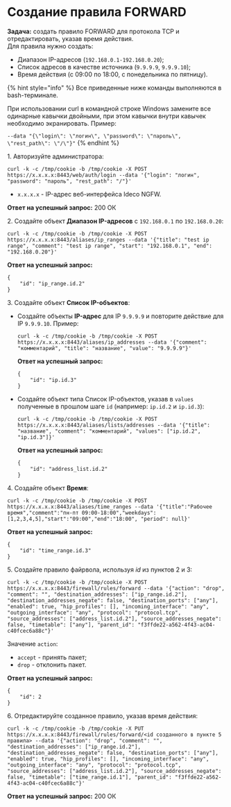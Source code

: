 # Создание правила FORWARD

**Задача:** создать правило FORWARD для протокола TCP и отредактировать, указав время действия. \
Для правила нужно создать:

* Диапазон IP-адресов (`192.168.0.1-192.168.0.20`);
* Список адресов в качестве источника (`9.9.9.9`, `9.9.9.10`);
* Время действия (с 09:00 по 18:00, с понедельника по пятницу).

{% hint style="info" %}
Все приведенные ниже команды выполняются в bash-терминале.

При использовании curl в командной строке Windows замените все одинарные кавычки двойными, при этом кавычки внутри кавычек необходимо экранировать. Пример:

`--data "{\"login\": \"логин\", \"password\": \"пароль\", \"rest_path\": \"/\"}"`
{% endhint %}

1\. Авторизуйте администратора:

```
curl -k -c /tmp/cookie -b /tmp/cookie -X POST https://x.x.x.x:8443/web/auth/login --data '{"login": "логин", "password": "пароль", "rest_path": "/"}'
```

* `x.x.x.x` - IP-адрес веб-интерфейса Ideco NGFW.

**Ответ на успешный запрос:** 200 ОК

2\. Создайте объект **Диапазон IP-адресов** c `192.168.0.1` по `192.168.0.20`:

```
curl -k -c /tmp/cookie -b /tmp/cookie -X POST https://x.x.x.x:8443/aliases/ip_ranges --data '{"title": "test ip range", "comment": "test ip range", "start": "192.168.0.1", "end": "192.168.0.20"}'
```

**Ответ на успешный запрос:**

```json5
{
    "id": "ip_range.id.2"
}
```

3\. Создайте объект **Список IP-объектов**:

  * Создайте объекты **IP-адрес** для IP `9.9.9.9` и повторите действие для IP `9.9.9.10`. Пример: 

    ```
    curl -k -c /tmp/cookie -b /tmp/cookie -X POST https://x.x.x.x:8443/aliases/ip_addresses --data '{"comment": "комментарий", "title": "название", "value": "9.9.9.9"}'
    ```

    **Ответ на успешный запрос:**

    ```json5
    {
        "id": "ip.id.3"
    }
    ```

  * Создайте объект типа Список IP-объектов, указав в `values` полученные в прошлом шаге `id` (например: `ip.id.2` и `ip.id.3`): 

    ```
    curl -k -c /tmp/cookie -b /tmp/cookie -X POST https://x.x.x.x:8443/aliases/lists/addresses --data '{"title": "название", "comment": "комментарий", "values": ["ip.id.2", "ip.id.3"]}'
    ```

    **Ответ на успешный запрос:**

    ```json5
    {
        "id": "address_list.id.2"
    }
    ```

4\. Создайте объект **Время**:

```
curl -k -c /tmp/cookie -b /tmp/cookie -X POST https://x.x.x.x:8443/aliases/time_ranges --data '{"title":"Рабочее время","comment":"пн-пт 09:00-18:00","weekdays":[1,2,3,4,5],"start":"09:00","end":"18:00", "period": null}'
```

**Ответ на успешный запрос:**

```json5
{
    "id": "time_range.id.3"
}
```

5\. Создайте правило файрвола, используя *id* из пунктов 2 и 3:

```
curl -k -c /tmp/cookie -b /tmp/cookie -X POST https://x.x.x.x:8443/firewall/rules/forward --data '{"action": "drop", "comment": "", "destination_addresses": ["ip_range.id.2"], "destination_addresses_negate": false, "destination_ports": ["any"], "enabled": true, "hip_profiles": [], "incoming_interface": "any", "outgoing_interface": "any", "protocol": "protocol.tcp", "source_addresses": ["address_list.id.2"], "source_addresses_negate": false, "timetable": ["any"], "parent_id": "f3ffde22-a562-4f43-ac04-c40fcec6a88c"}'
```

Значение `action`:

  * `accept` - принять пакет; 
  * `drop` - отклонить пакет.

**Ответ на успешный запрос:**

```json5
{
    "id": 2
}
```

6\. Отредактируйте созданное правило, указав время действия:

```
curl -k -c /tmp/cookie -b /tmp/cookie -X PUT https://x.x.x.x:8443/firewall/rules/forward/<id созданного в пункте 5 правила> --data '{"action": "drop", "comment": "", "destination_addresses": ["ip_range.id.2"], "destination_addresses_negate": false, "destination_ports": ["any"], "enabled": true, "hip_profiles": [], "incoming_interface": "any", "outgoing_interface": "any", "protocol": "protocol.tcp", "source_addresses": ["address_list.id.2"], "source_addresses_negate": false, "timetable": ["time_range.id.1"], "parent_id": "f3ffde22-a562-4f43-ac04-c40fcec6a88c"}'
```

**Ответ на успешный запрос:** 200 ОК